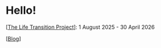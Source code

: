 # Hello!

[[The Life Transition Project](https://github.com/hongkim25/TLTP)]: 1 August 2025 - 30 April 2026 

[[Blog](https://hongkim.hashnode.dev)]
